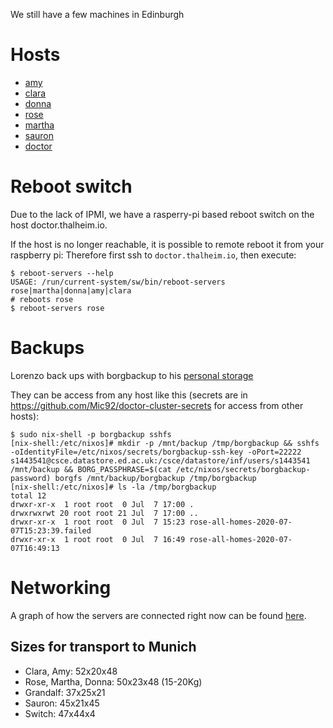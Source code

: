 We still have a few machines in Edinburgh

# Hosts

- [amy](amy.md)
- [clara](clara.md)
- [donna](donna.md)
- [rose](rose.md)
- [martha](martha.md)
- [sauron](sauron.md)
- [doctor](doctor.md)

# Reboot switch

Due to the lack of IPMI, we have a rasperry-pi based reboot switch
on the host doctor.thalheim.io.

If the host is no longer reachable, it is possible to remote reboot it from your raspberry pi:
Therefore first ssh to `doctor.thalheim.io`, then execute:

```console
$ reboot-servers --help
USAGE: /run/current-system/sw/bin/reboot-servers rose|martha|donna|amy|clara
# reboots rose
$ reboot-servers rose
```

# Backups

Lorenzo back ups with borgbackup to his [personal storage](https://www.ed.ac.uk/geosciences/intranet/it/data-storage/personal-storage)

They can be access from any host like this (secrets are in https://github.com/Mic92/doctor-cluster-secrets for access from other hosts):

```
$ sudo nix-shell -p borgbackup sshfs
[nix-shell:/etc/nixos]# mkdir -p /mnt/backup /tmp/borgbackup && sshfs -oIdentityFile=/etc/nixos/secrets/borgbackup-ssh-key -oPort=22222 s1443541@csce.datastore.ed.ac.uk:/csce/datastore/inf/users/s1443541 /mnt/backup && BORG_PASSPHRASE=$(cat /etc/nixos/secrets/borgbackup-password) borgfs /mnt/backup/borgbackup /tmp/borgbackup
[nix-shell:/etc/nixos]# ls -la /tmp/borgbackup
total 12
drwxr-xr-x  1 root root  0 Jul  7 17:00 .
drwxrwxrwt 20 root root 21 Jul  7 17:00 ..
drwxr-xr-x  1 root root  0 Jul  7 15:23 rose-all-homes-2020-07-07T15:23:39.failed
drwxr-xr-x  1 root root  0 Jul  7 16:49 rose-all-homes-2020-07-07T16:49:13
```

# Networking

A graph of how the servers are connected right now can be found [here](graph.md).

## Sizes for transport to Munich
- Clara, Amy:          52x20x48
- Rose, Martha, Donna: 50x23x48 (15-20Kg)
- Grandalf:            37x25x21
- Sauron:              45x21x45
- Switch:              47x44x4
